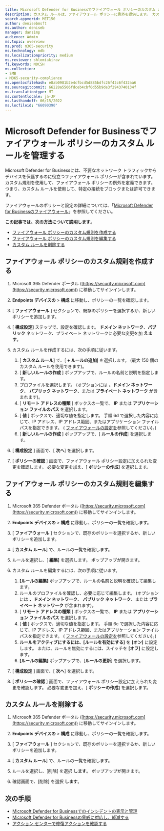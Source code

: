 ```yaml
---
title: Microsoft Defender for Businessでファイアウォール ポリシーのカスタム ルールを管理する
description: カスタム ルールは、ファイアウォール ポリシーに例外を提供します。 カスタム ルールを使用して、Defender for Business で特定の接続をブロックまたは許可できます。
search.appverid: MET150
author: denisebmsft
ms.author: deniseb
manager: dansimp
audience: Admin
ms.topic: overview
ms.prod: m365-security
ms.technology: mdb
ms.localizationpriority: medium
ms.reviewer: shlomiakirav
f1.keywords: NOCSH
ms.collection:
- SMB
- M365-security-compliance
ms.openlocfilehash: e8ab0981b2e4cfbcd5d885bdfc26f42c6f432aa6
ms.sourcegitcommit: 66228a5506fdceb4cbf0d55b9de3f2943740134f
ms.translationtype: MT
ms.contentlocale: ja-JP
ms.lasthandoff: 06/15/2022
ms.locfileid: "66090390"
---
```

# <a name="manage-your-custom-rules-for-firewall-policies-in-microsoft-defender-for-business"></a>Microsoft Defender for Businessでファイアウォール ポリシーのカスタム ルールを管理する

Microsoft Defender for Businessには、不要なネットワーク トラフィックからデバイスを保護するのに役立つファイアウォール ポリシーが含まれています。 カスタム規則を使用して、ファイアウォール ポリシーの例外を定義できます。 つまり、カスタム ルールを使用して、特定の接続をブロックまたは許可できます。

ファイアウォールのポリシーと設定の詳細については、「[Microsoft Defender for Businessのファイアウォール](mdb-firewall.md)」を参照してください。

**この記事では、次の方法について説明します**。

- [ファイアウォール ポリシーのカスタム規則を作成する](#create-a-custom-rule-for-a-firewall-policy)
- [ファイアウォール ポリシーのカスタム規則を編集する](#edit-a-custom-rule-for-a-firewall-policy)
- [カスタム ルールを削除する](#delete-a-custom-rule)


## <a name="create-a-custom-rule-for-a-firewall-policy"></a>ファイアウォール ポリシーのカスタム規則を作成する

1. Microsoft 365 Defender ポータル ([https://security.microsoft.com](https://security.microsoft.com)) に移動してサインインします。

2. **Endpoints デバイスの** > **構成** に移動し、ポリシーの一覧を確認します。

3. [ **ファイアウォール** ] セクションで、既存のポリシーを選択するか、新しいポリシーを追加します。

4. [ **構成設定]** ステップで、設定を確認します。 **ドメイン ネットワーク**、**パブリック** ネットワーク、プライベート ネットワークに必要な変更を加 **えます**。

5. カスタム ルールを作成するには、次の手順に従います。 

   1. [ **カスタム ルール**] で、[ **+ ルールの追加]** を選択します。 (最大 150 個のカスタム ルールを使用できます)。
   2. [ **新しいルールの作成** ] ポップアップで、ルールの名前と説明を指定します。
   3. プロファイルを選択します。 (オプションには **、ドメイン ネットワーク**、 **パブリック ネットワーク**、または **プライベート ネットワーク** が含まれます)。
   4. [ **リモート アドレスの種類** ] ボックスの一覧で、 **IP** または **アプリケーション ファイルのパス** を選択します。
   5. [ **値** ] ボックスで、適切な値を指定します。 手順 6d で選択した内容に応じて、IP アドレス、IP アドレス範囲、またはアプリケーション ファイル パスを指定できます。 ( [ファイアウォールの設定を](mdb-firewall.md)参照してください)。)
   6. [ **新しいルールの作成** ] ポップアップで、[ **ルールの作成**] を選択します。 

6. [ **構成設定** ] 画面で、[ **次へ**] を選択します。

7. [ **ポリシーの確認** ] 画面で、ファイアウォール ポリシー設定に加えられた変更を確認します。 必要な変更を加え、[ **ポリシーの作成**] を選択します。

## <a name="edit-a-custom-rule-for-a-firewall-policy"></a>ファイアウォール ポリシーのカスタム規則を編集する

1. Microsoft 365 Defender ポータル ([https://security.microsoft.com](https://security.microsoft.com)) に移動してサインインします。

2. **Endpoints デバイスの** > **構成** に移動し、ポリシーの一覧を確認します。

3. [ **ファイアウォール** ] セクションで、既存のポリシーを選択するか、新しいポリシーを追加します。

4. [ **カスタム ルール**] で、ルールの一覧を確認します。

5. ルールを選択し、[ **編集]** を選択します。 ポップアップが開きます。

6. カスタム ルールを編集するには、次の手順に従います。

   1. **[ルールの編集]** ポップアップで、ルールの名前と説明を確認して編集します。
   2. ルールのプロファイルを確認し、必要に応じて編集します。 (オプションには **、ドメイン ネットワーク**、 **パブリック ネットワーク**、または **プライベート ネットワーク** が含まれます)。
   3. [ **リモート アドレスの種類** ] ボックスの一覧で、 **IP** または **アプリケーション ファイルのパス** を選択します。
   4. [ **値** ] ボックスで、適切な値を指定します。 手順 6c で選択した内容に応じて、IP アドレス、IP アドレス範囲、またはアプリケーション ファイル パスを指定できます。 ( [ファイアウォールの設定を](mdb-firewall.md)参照してください)。)
   5. **ルールをアクティブにするには、[ルールを有効にする]** を **[オン]** に設定します。 または、ルールを無効にするには、スイッチを **[オフ]** に設定します。
   6. **[ルールの編集]** ポップアップで、[**ルールの更新**] を選択します。 

7. [ **構成設定** ] 画面で、[ **次へ**] を選択します。

8. [ **ポリシーの確認** ] 画面で、ファイアウォール ポリシー設定に加えられた変更を確認します。 必要な変更を加え、[ **ポリシーの作成**] を選択します。

## <a name="delete-a-custom-rule"></a>カスタム ルールを削除する

1. Microsoft 365 Defender ポータル ([https://security.microsoft.com](https://security.microsoft.com)) に移動してサインインします。

2. **Endpoints デバイスの** > **構成** に移動し、ポリシーの一覧を確認します。

3. [ **ファイアウォール** ] セクションで、既存のポリシーを選択するか、新しいポリシーを追加します。

4. [ **カスタム ルール**] で、ルールの一覧を確認します。

5. ルールを選択し、[削除] を選択 **します**。 ポップアップが開きます。

6. 確認画面で、[削除] を選択 **します**。 

## <a name="next-steps"></a>次の手順

- [Microsoft Defender for Businessでのインシデントの表示と管理](mdb-view-manage-incidents.md)
- [Microsoft Defender for Businessの脅威に対応し、軽減する](mdb-respond-mitigate-threats.md)
- [アクション センターで修復アクションを確認する](mdb-review-remediation-actions.md)
